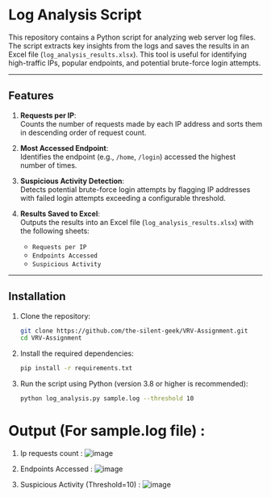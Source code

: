 # Log Analysis Script

This repository contains a Python script for analyzing web server log files. The script extracts key insights from the logs and saves the results in an Excel file (`log_analysis_results.xlsx`). This tool is useful for identifying high-traffic IPs, popular endpoints, and potential brute-force login attempts.

---

## **Features**

1. **Requests per IP**:  
   Counts the number of requests made by each IP address and sorts them in descending order of request count.

2. **Most Accessed Endpoint**:  
   Identifies the endpoint (e.g., `/home`, `/login`) accessed the highest number of times.

3. **Suspicious Activity Detection**:  
   Detects potential brute-force login attempts by flagging IP addresses with failed login attempts exceeding a configurable threshold.

4. **Results Saved to Excel**:  
   Outputs the results into an Excel file (`log_analysis_results.xlsx`) with the following sheets:
   - `Requests per IP`
   - `Endpoints Accessed`
   - `Suspicious Activity`

---

## **Installation**

1. Clone the repository:
   ```bash
   git clone https://github.com/the-silent-geek/VRV-Assignment.git
   cd VRV-Assignment

2. Install the required dependencies:
   ```bash
   pip install -r requirements.txt

3. Run the script using Python (version 3.8 or higher is recommended):
   ```bash
   python log_analysis.py sample.log --threshold 10

# Output (For sample.log file) :

1. Ip requests count :
   ![image](https://github.com/the-silent-geek/VRV-Assignment/blob/1b3fe5e21d3402f9b2419ca327bf333ead2ec5c3/images/requests.jpg)

2. Endpoints Accessed :
   ![image](https://github.com/the-silent-geek/VRV-Assignment/blob/1b3fe5e21d3402f9b2419ca327bf333ead2ec5c3/images/endpoints.jpg)

3. Suspicious Activity (Threshold=10) :
   ![image](https://github.com/the-silent-geek/VRV-Assignment/blob/1b3fe5e21d3402f9b2419ca327bf333ead2ec5c3/images/suspicious.jpg)
